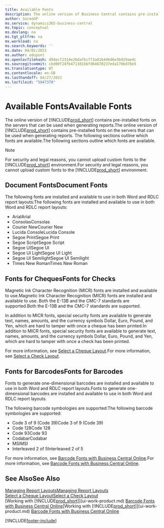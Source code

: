 ```yaml
---
title: Available Fonts
description: The online version of Business Central contains pre-installed fonts on the servers that can be used when generating reports.
author: SorenGP
ms.service: dynamics365-business-central
ms.topic: conceptual
ms.devlang: na
ms.tgt_pltfrm: na
ms.workload: na
ms.search.keywords: ''
ms.date: 04/01/2021
ms.author: edupont
ms.openlocfilehash: d94ecf2314e28dafbcf73a816446d6e3b929aedc
ms.sourcegitcommit: cbd00f24fb471381bbfd64670237eda176bd78e5
ms.translationtype: HT
ms.contentlocale: en-GB
ms.lasthandoff: 04/27/2021
ms.locfileid: "5947370"
---
```

# <a name="available-fonts"></a><span data-ttu-id="8d56e-103">Available Fonts</span><span class="sxs-lookup"><span data-stu-id="8d56e-103">Available Fonts</span></span>

<span data-ttu-id="8d56e-104">The online version of [!INCLUDE[prod_short](includes/prod_short.md)] contains pre-installed fonts on the servers that can be used when generating reports.</span><span class="sxs-lookup"><span data-stu-id="8d56e-104">The online version of [!INCLUDE[prod_short](includes/prod_short.md)] contains pre-installed fonts on the servers that can be used when generating reports.</span></span> <span data-ttu-id="8d56e-105">The following sections outline which fonts are available.</span><span class="sxs-lookup"><span data-stu-id="8d56e-105">The following sections outline which fonts are available.</span></span>

> [!NOTE]
> <span data-ttu-id="8d56e-106">For security and legal reasons, you cannot upload custom fonts to the [!INCLUDE[prod_short](includes/prod_short.md)] environment.</span><span class="sxs-lookup"><span data-stu-id="8d56e-106">For security and legal reasons, you cannot upload custom fonts to the [!INCLUDE[prod_short](includes/prod_short.md)] environment.</span></span>

## <a name="document-fonts"></a><span data-ttu-id="8d56e-107">Document Fonts</span><span class="sxs-lookup"><span data-stu-id="8d56e-107">Document Fonts</span></span>

<span data-ttu-id="8d56e-108">The following fonts are installed and available to use in both Word and RDLC report layouts:</span><span class="sxs-lookup"><span data-stu-id="8d56e-108">The following fonts are installed and available to use in both Word and RDLC report layouts:</span></span>

* <span data-ttu-id="8d56e-109">Arial</span><span class="sxs-lookup"><span data-stu-id="8d56e-109">Arial</span></span>
* <span data-ttu-id="8d56e-110">Consolas</span><span class="sxs-lookup"><span data-stu-id="8d56e-110">Consolas</span></span>
* <span data-ttu-id="8d56e-111">Courier New</span><span class="sxs-lookup"><span data-stu-id="8d56e-111">Courier New</span></span>
* <span data-ttu-id="8d56e-112">Lucida Console</span><span class="sxs-lookup"><span data-stu-id="8d56e-112">Lucida Console</span></span>
* <span data-ttu-id="8d56e-113">Segoe Print</span><span class="sxs-lookup"><span data-stu-id="8d56e-113">Segoe Print</span></span>
* <span data-ttu-id="8d56e-114">Segoe Script</span><span class="sxs-lookup"><span data-stu-id="8d56e-114">Segoe Script</span></span>
* <span data-ttu-id="8d56e-115">Segoe UI</span><span class="sxs-lookup"><span data-stu-id="8d56e-115">Segoe UI</span></span>
* <span data-ttu-id="8d56e-116">Segoe UI Light</span><span class="sxs-lookup"><span data-stu-id="8d56e-116">Segoe UI Light</span></span>
* <span data-ttu-id="8d56e-117">Segoe UI Semilight</span><span class="sxs-lookup"><span data-stu-id="8d56e-117">Segoe UI Semilight</span></span>
* <span data-ttu-id="8d56e-118">Times New Roman</span><span class="sxs-lookup"><span data-stu-id="8d56e-118">Times New Roman</span></span>

## <a name="fonts-for-checks"></a><span data-ttu-id="8d56e-119">Fonts for Cheques</span><span class="sxs-lookup"><span data-stu-id="8d56e-119">Fonts for Checks</span></span>

<span data-ttu-id="8d56e-120">Magnetic Ink Character Recognition (MICR) fonts are installed and available to use.</span><span class="sxs-lookup"><span data-stu-id="8d56e-120">Magnetic Ink Character Recognition (MICR) fonts are installed and available to use.</span></span> <span data-ttu-id="8d56e-121">Both the E-13B and the CMC-7 standards are supported.</span><span class="sxs-lookup"><span data-stu-id="8d56e-121">Both the E-13B and the CMC-7 standards are supported.</span></span>  

<span data-ttu-id="8d56e-122">In addition to MICR fonts, special security fonts are available to generate text, names, amounts, and the currency symbols Dollar, Euro, Pound, and Yen, which are hard to tamper with once a cheque has been printed.</span><span class="sxs-lookup"><span data-stu-id="8d56e-122">In addition to MICR fonts, special security fonts are available to generate text, names, amounts, and the currency symbols Dollar, Euro, Pound, and Yen, which are hard to tamper with once a check has been printed.</span></span>  

<span data-ttu-id="8d56e-123">For more information, see [Select a Cheque Layout](finance-how-define-check-layouts.md).</span><span class="sxs-lookup"><span data-stu-id="8d56e-123">For more information, see [Select a Check Layout](finance-how-define-check-layouts.md).</span></span>  

## <a name="fonts-for-barcodes"></a><span data-ttu-id="8d56e-124">Fonts for Barcodes</span><span class="sxs-lookup"><span data-stu-id="8d56e-124">Fonts for Barcodes</span></span>
<span data-ttu-id="8d56e-125">Fonts to generate one-dimensional barcodes are installed and available to use in both Word and RDLC report layouts.</span><span class="sxs-lookup"><span data-stu-id="8d56e-125">Fonts to generate one-dimensional barcodes are installed and available to use in both Word and RDLC report layouts.</span></span>

<span data-ttu-id="8d56e-126">The following barcode symbologies are supported:</span><span class="sxs-lookup"><span data-stu-id="8d56e-126">The following barcode symbologies are supported:</span></span>
* <span data-ttu-id="8d56e-127">Code 3 of 9 (Code 39)</span><span class="sxs-lookup"><span data-stu-id="8d56e-127">Code 3 of 9 (Code 39)</span></span>
* <span data-ttu-id="8d56e-128">Code 128</span><span class="sxs-lookup"><span data-stu-id="8d56e-128">Code 128</span></span>
* <span data-ttu-id="8d56e-129">Code 93</span><span class="sxs-lookup"><span data-stu-id="8d56e-129">Code 93</span></span>
* <span data-ttu-id="8d56e-130">Codabar</span><span class="sxs-lookup"><span data-stu-id="8d56e-130">Codabar</span></span>
* <span data-ttu-id="8d56e-131">MSI</span><span class="sxs-lookup"><span data-stu-id="8d56e-131">MSI</span></span>
* <span data-ttu-id="8d56e-132">Interleaved 2 of 5</span><span class="sxs-lookup"><span data-stu-id="8d56e-132">Interleaved 2 of 5</span></span>

<span data-ttu-id="8d56e-133">For more information, see [Barcode Fonts with Business Central Online](/dynamics365/business-central/dev-itpro/developer/devenv-report-barcode-fonts).</span><span class="sxs-lookup"><span data-stu-id="8d56e-133">For more information, see [Barcode Fonts with Business Central Online](/dynamics365/business-central/dev-itpro/developer/devenv-report-barcode-fonts).</span></span>

## <a name="see-also"></a><span data-ttu-id="8d56e-134">See Also</span><span class="sxs-lookup"><span data-stu-id="8d56e-134">See Also</span></span>

[<span data-ttu-id="8d56e-135">Managing Report Layouts</span><span class="sxs-lookup"><span data-stu-id="8d56e-135">Managing Report Layouts</span></span>](ui-manage-report-layouts.md)  
[<span data-ttu-id="8d56e-136">Select a Cheque Layout</span><span class="sxs-lookup"><span data-stu-id="8d56e-136">Select a Check Layout</span></span>](finance-how-define-check-layouts.md)  
<span data-ttu-id="8d56e-137">[Working with [!INCLUDE[prod_short](includes/prod_short.md)]](ui-work-product.md)
[Barcode Fonts with Business Central Online](/dynamics365/business-central/dev-itpro/developer/devenv-report-barcode-fonts.md)</span><span class="sxs-lookup"><span data-stu-id="8d56e-137">[Working with [!INCLUDE[prod_short](includes/prod_short.md)]](ui-work-product.md)
[Barcode Fonts with Business Central Online](/dynamics365/business-central/dev-itpro/developer/devenv-report-barcode-fonts.md)</span></span>

[!INCLUDE[footer-include](includes/footer-banner.md)]
